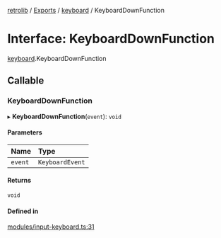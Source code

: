 [retrolib](../README.md) / [Exports](../modules.md) / [keyboard](../modules/keyboard.md) / KeyboardDownFunction

# Interface: KeyboardDownFunction

[keyboard](../modules/keyboard.md).KeyboardDownFunction

## Callable

### KeyboardDownFunction

▸ **KeyboardDownFunction**(`event`): `void`

#### Parameters

| Name | Type |
| :------ | :------ |
| `event` | `KeyboardEvent` |

#### Returns

`void`

#### Defined in

[modules/input-keyboard.ts:31](https://github.com/philbgarner/retrolib/blob/9942244/src/modules/input-keyboard.ts#L31)
